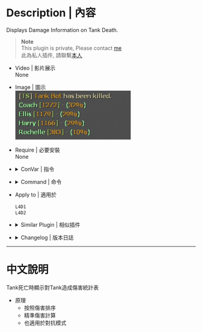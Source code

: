 # Description | 內容
Displays Damage Information on Tank Death.

> __Note__ <br/>
This plugin is private, Please contact [me](https://github.com/fbef0102/Game-Private_Plugin#私人插件列表-private-plugins-list)<br/>
此為私人插件, 請聯繫[本人](https://github.com/fbef0102/Game-Private_Plugin#私人插件列表-private-plugins-list)

* Video | 影片展示
<br/>None

* Image | 圖示
<br/>![l4d2_tdr_1](image/l4d2_tdr_1.jpg)

* Require | 必要安裝
<br/>None

* <details><summary>ConVar | 指令</summary>

	* cfg/sourcemod/l4d2_tdr.cfg
		```php
		// 0 - Displays tank damage info to players privately. 1 - Displays all damage info publicly.
		l4d2_tdr_display_type "1"
		```
</details>

* <details><summary>Command | 命令</summary>

	None
</details>

* Apply to | 適用於
	```
	L4D1
	L4D2
	```

* <details><summary>Similar Plugin | 相似插件</summary>

	1. [l4d2_assist](https://github.com/fbef0102/L4D1_2-Plugins/tree/master/l4d2_assist): Show damage done to S.I. by survivors
		> 每個特感死亡時顯示對特感傷害統計表

	2. [l4d_tank_count](https://github.com/fbef0102/Game-Private_Plugin/tree/main/l4d_tank_count): Show how long is tank alive, how much damage done, and tank incap/death/punch/rock/car statistics
		> Tank死亡時顯示Tank存活多長時間、對倖存者造成的 倒地/死亡/總傷害/拳頭/石頭/車子 統計表
</details>

* <details><summary>Changelog | 版本日誌</summary>

	* v1.0h (2023-8-22)
		* Remake Code
	    * More accurate damage done to tank
</details>

- - - -
# 中文說明
Tank死亡時顯示對Tank造成傷害統計表

* 原理
	* 按照傷害排序
	* 精準傷害計算
	* 也適用於對抗模式